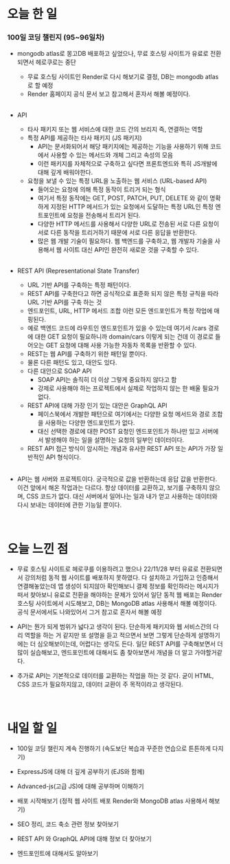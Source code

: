 # 오늘 한 일

### 100일 코딩 챌린지 (95~96일차)

- mongodb atlas로 몽고DB 배포하고 싶었으나, 무료 호스팅 사이트가 유료로 전환되면서 헤로쿠로는 중단

  - 무료 호스팅 사이트인 Render로 다시 해보기로 결정, DB는 mongodb atlas로 할 예정
  - Render 홈페이지 공식 문서 보고 참고해서 혼자서 해볼 예정이다.

  <br />

- API

  - 타사 패키지 또는 웹 서비스에 대한 코드 간의 브리지 즉, 연결하는 역할
  - 특정 API를 제공하는 타사 패키지 (JS 패키지)
    - API는 문서화되어서 해당 패키지에는 제공하는 기능을 사용하기 위해 코드에서 사용할 수 있는 메서드와 개체 그리고 속성의 모음
    - 이런 패키지를 자체적으로 구축하고 싶다면 프론트엔드와 특히 JS개발에 대해 깊게 배워야한다.
  - 요청을 보낼 수 있는 특정 URL을 노출하는 웹 서비스 (URL-based API)
    - 들어오는 요청에 의해 특정 동작이 트리거 되는 형식
    - 여기서 특정 동작에는 GET, POST, PATCH, PUT, DELETE 와 같이 명확하게 지정된 HTTP 메서드가 있는 요청에서 도달하는 특정 URL인 특정 엔트포인트에 요청을 전송해서 트리거 된다.
    - 다양한 HTTP 메서드를 사용해서 다양한 URL로 전송된 서로 다른 요청이 서로 다른 동작을 트리거하기 때문에 서로 다른 응답을 반환한다.
    - 많은 웹 개발 기술이 필요하다. 웹 백엔드를 구축하고, 웹 개발자 기술을 사용해서 웹 사이트 대신 API인 완전히 새로운 것을 구축할 수 있다.

  <br />

- REST API (Representational State Transfer)

  - URL 기반 API를 구축하는 특정 패턴이다.
  - REST API를 구축한다고 하면 공식적으로 표준화 되지 않은 특정 규칙을 따라 URL 기반 API를 구축 하는 것
  - 엔드포인트, URL, HTTP 메서드 조합 이런 모든 엔드포인트가 특정 작업에 매핑된다.
  - 예로 백엔드 코드에 라우트인 엔드포인트가 있을 수 있는데 여기서 /cars 경로에 대한 GET 요청이 필요하니까 domain/cars 이렇게 되는 건데 이 경로로 들어오는 GET 요청에 대해 사용 가능한 자동차 목록을 반환할 수 있다.
  - REST는 웹 API를 구축하기 위한 패턴일 뿐이다.
  - 물론 다른 패턴도 있고, 대안도 있다.
  - 다른 대안으로 SOAP API
    - SOAP API는 솔직히 더 이상 그렇게 중요하지 않다고 함
    - 강제로 사용해야 하는 프로젝트에서 실제로 작업하지 않는 한 배울 필요가 없다.
  - REST API에 대해 가장 인기 있는 대안은 GraphQL API
    - 페이스북에서 개발한 패턴으로 여기에서는 다양한 요청 메서드와 경로 조합을 사용하는 다양한 엔드포인트가 없다.
    - 대신 선택한 경로에 대한 POST 요청인 엔드포인트가 하나만 있고 서버에서 발생해야 하는 일을 설명하는 요청의 일부인 데이터이다.
  - REST API 접근 방식이 암시하는 개념과 유사한 REST API 또는 API가 가장 일반적인 API 형식이다.

  <br />

- API는 웹 서버와 프로젝트이다. 궁극적으로 값을 반환하는데 응답 값을 반환한다. 이건 앞에서 해온 작업과는 다르다. 항상 데이터를 교환하고, 보기를 구축하지 않으며, CSS 코드가 없다. 대신 서버에서 일어나는 일과 내가 얻고 사용하는 데이터와 다시 보내는 데이터에 관한 기능일 뿐이다.

<br />

# 오늘 느낀 점

- 무료 호스팅 사이트로 헤로쿠를 이용하려고 했으나 22/11/28 부터 유료로 전환되면서 강의처럼 동적 웹 사이트를 배포하지 못하였다. 다 설치하고 가입하고 인증해서 연결해놓았는데 앱 생성이 되지않아 확인해보니 결제 정보를 확인하라는 메시지가 떠서 찾아보니 유료로 전환을 해야하는 문제가 있어서 일단 동적 웹 배포는 Render 호스팅 사이트에서 시도해보고, DB는 MongoDB atlas 사용해서 해볼 예정이다. 공식 문서에서도 나와있어서 그거 참고로 혼자서 해볼 예정

- API는 뭔가 되게 범위가 넓다고 생각이 된다. 단순하게 패키지와 웹 서비스간의 다리 역할을 하는 거 같지만 또 설명을 듣고 적으면서 보면 그렇게 단순하게 설명하기에는 더 심오해보이는데, 어렵다는 생각도 든다. 일단 REST API를 구축해보면서 더 많이 실습해보고, 엔드포인트에 대해서도 좀 찾아보면서 개념을 더 알고 가야할거같다.

- 추가로 API는 기본적으로 데이터를 교환하는 작업을 하는 것 같다. 굳이 HTML, CSS 코드가 필요하지않고, 데이터 교환이 주 목적이라고 생각된다.

<br />

# 내일 할 일

- 100일 코딩 챌린지 계속 진행하기 (속도보단 복습과 꾸준한 연습으로 튼튼하게 다지기)

- ExpressJS에 대해 더 깊게 공부하기 (EJS와 함께)

- Advanced-js(고급 JS)에 대해 공부하며 이해하기

- 배포 시작해보기 (정적 웹 사이트 배포 Render와 MongoDB atlas 사용해서 해보기)

- SEO 정리, 코드 축소 관련 정보 찾아보기

- REST API 와 GraphQL API에 대해 정보 더 찾아보기

- 엔드포인트에 대해서도 알아보기
